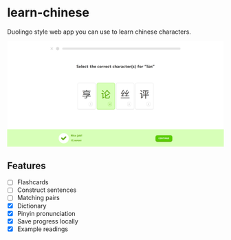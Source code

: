 # learn-chinese

Duolingo style web app you can use to learn chinese characters.

![hero](/public/og.png)

## Features

- [ ] Flashcards
- [ ] Construct sentences
- [ ] Matching pairs
- [x] Dictionary
- [x] Pinyin pronunciation
- [x] Save progress locally
- [x] Example readings
